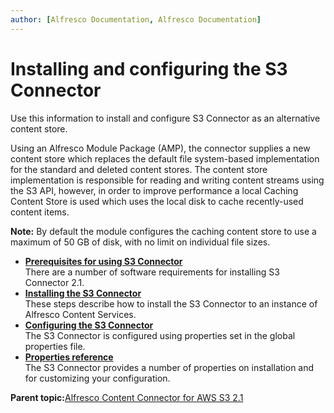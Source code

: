 ```yaml
---
author: [Alfresco Documentation, Alfresco Documentation]
---
```


# Installing and configuring the S3 Connector

Use this information to install and configure S3 Connector as an alternative content store.

Using an Alfresco Module Package \(AMP\), the connector supplies a new content store which replaces the default file system-based implementation for the standard and deleted content stores. The content store implementation is responsible for reading and writing content streams using the S3 API, however, in order to improve performance a local Caching Content Store is used which uses the local disk to cache recently-used content items.

**Note:** By default the module configures the caching content store to use a maximum of 50 GB of disk, with no limit on individual file sizes.

-   **[Prerequisites for using S3 Connector](../concepts/s3-contentstore-reqs.md)**  
There are a number of software requirements for installing S3 Connector 2.1.
-   **[Installing the S3 Connector](../tasks/s3-contentstore-amp-install.md)**  
These steps describe how to install the S3 Connector to an instance of Alfresco Content Services.
-   **[Configuring the S3 Connector](../tasks/s3-contentstore-config.md)**  
The S3 Connector is configured using properties set in the global properties file.
-   **[Properties reference](../references/s3-contentstore-ref-config-props.md)**  
The S3 Connector provides a number of properties on installation and for customizing your configuration.

**Parent topic:**[Alfresco Content Connector for AWS S3 2.1](../concepts/s3-contentstore-overview.md)

